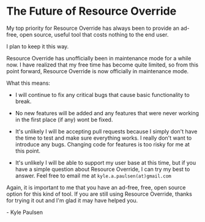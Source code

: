# The Future of Resource Override

My top priority for Resource Override has always been to provide an ad-free, open source, useful tool that costs nothing to the end user.

I plan to keep it this way.

Resource Override has unofficially been in maintenance mode for a while now. I have realized that my free time has become quite limited, so from this point forward, Resource Override is now officially in maintenance mode.

What this means:

* I will continue to fix any critical bugs that cause basic functionality to break.

* No new features will be added and any features that were never working in the first place (if any) wont be fixed.

* It's unlikely I will be accepting pull requests because I simply don't have the time to test and make sure everything works. I really don't want to introduce any bugs. Changing code for features is too risky for me at this point.

* It's unlikely I will be able to support my user base at this time, but if you have a simple question about Resource Override, I can try my best to answer. Feel free to email me at `kyle.a.paulsen(at)gmail.com`

Again, it is important to me that you have an ad-free, free, open source option for this kind of tool. If you are still using Resource Override, thanks for trying it out and I'm glad it may have helped you.

\- Kyle Paulsen
